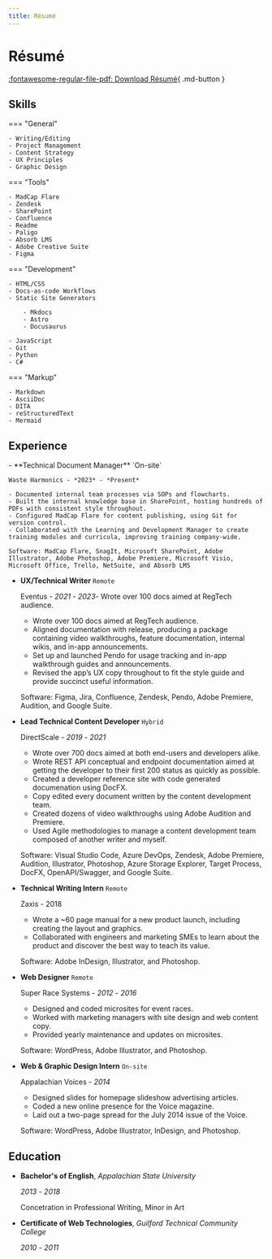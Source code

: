 ```yaml
---
title: Résumé
---
```


# Résumé

[:fontawesome-regular-file-pdf: Download Résumé](/docs/assets/pdfs/JaredPeeler_Resume_2024.pdf){ .md-button }

## Skills

=== "General"

    - Writing/Editing
    - Project Management
    - Content Strategy
    - UX Principles
    - Graphic Design

=== "Tools"

    - MadCap Flare
    - Zendesk
    - SharePoint
    - Confluence
    - Readme
    - Paligo
    - Absorb LMS
    - Adobe Creative Suite
    - Figma

=== "Development"

    - HTML/CSS
    - Docs-as-code Workflows
    - Static Site Generators

        - Mkdocs
        - Astro
        - Docusaurus
        
    - JavaScript
    - Git
    - Python
    - C#

=== "Markup"

    - Markdown
    - AsciiDoc
    - DITA
    - reStructuredText
    - Mermaid

## Experience

<div class="sessions" markdown>
- **Technical Document Manager** `On-site`

    Waste Harmonics - *2023* - *Present*

    - Documented internal team processes via SOPs and flowcharts.
    - Built the internal knowledge base in SharePoint, hosting hundreds of PDFs with consistent style throughout.
    - Configured MadCap Flare for content publishing, using Git for version control.
    - Collaborated with the Learning and Development Manager to create training modules and curricula, improving training company-wide.

    Software: MadCap Flare, SnagIt, Microsoft SharePoint, Adobe Illustrator, Adobe Photoshop, Adobe Premiere, Microsoft Visio, Microsoft Office, Trello, NetSuite, and Absorb LMS

- **UX/Technical Writer** `Remote`

    Eventus - *2021* - *2023*- Wrote over 100 docs aimed at RegTech audience.

    - Wrote over 100 docs aimed at RegTech audience.
    - Aligned documentation with release, producing a package containing video walkthroughs, feature documentation, internal wikis, and in-app announcements.
    - Set up and launched Pendo for usage tracking and in-app walkthrough guides and announcements.
    - Revised the app’s UX copy throughout to fit the style guide and provide succinct useful information.

    Software: Figma, Jira, Confluence, Zendesk, Pendo, Adobe Premiere, Audition, and Google Suite.

- **Lead Technical Content Developer** `Hybrid`

    DirectScale - *2019* - *2021*

    - Wrote over 700 docs aimed at both end-users and developers alike.
    - Wrote REST API conceptual and endpoint documentation aimed at getting the developer to their first 200 status as quickly as possible.
    - Created a developer reference site with code generated documenation using DocFX.
    - Copy edited every document written by the content development team.
    - Created dozens of video walkthroughs using Adobe Audition and Premiere.
    - Used Agile methodologies to manage a content development team composed of another writer and myself.

    Software: Visual Studio Code, Azure DevOps, Zendesk, Adobe Premiere, Audition, Illustrator, Photoshop, Azure Storage Explorer, Target Process, DocFX, OpenAPI/Swagger, and Google Suite.

- **Technical Writing Intern** `Remote`

    Zaxis - 2018

    - Wrote a ~60 page manual for a new product launch, including creating the layout and graphics.
    - Collaborated with engineers and marketing SMEs to learn about the product and discover the best way to teach its value.

    Software: Adobe InDesign, Illustrator, and Photoshop.

- **Web Designer** `Remote`

    Super Race Systems - *2012* - *2016*

    - Designed and coded microsites for event races.
    - Worked with marketing managers with site design and web content copy.
    - Provided yearly maintenance and updates on microsites.

    Software: WordPress, Adobe Illustrator, and Photoshop.

- **Web & Graphic Design Intern** `On-site`

    Appalachian Voices - *2014*

    - Designed slides for homepage slideshow advertising articles.
    - Coded a new online presence for the Voice magazine.
    - Laid out a two-page spread for the July 2014 issue of the Voice.

    Software: WordPress, Adobe Illustrator, InDesign, and Photoshop.

</div>

## Education

<div class="sessions" markdown>

- **Bachelor's of English**, *Appalachian State University*

    *2013* - *2018*

    Concetration in Professional Writing, Minor in Art

- **Certificate of Web Technologies**, *Guilford Technical Community College*

    *2010* - *2011*

</div>